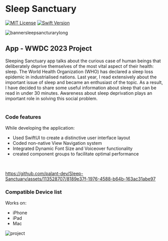 # Sleep Sanctuary
[![MIT License](https://img.shields.io/badge/license-MIT-blue.svg?style=for-the-badge)](https://github.com/palant-dev/Sleep-Sanctuary/blob/main/license)
[![Swift Version](https://img.shields.io/badge/Swift-5-brightgreen.svg?style=for-the-badge)](https://swift.org)

![bannersleepsancturarylong](https://github.com/palant-dev/Sleep-Sanctuary/assets/113528707/632e28e0-d35f-4d8b-a1f6-fc38a6f40c94)


## App - WWDC 2023 Project
Sleeping Sanctuary app talks about the curious case of human beings that deliberately deprive themselves of the most vital aspect of their health: sleep.
The World Health Organization (WHO) has declared a sleep loss epidemic in industrialised nations. Last year, I read extensively about the important issue of sleep and became an enthusiast of the topic. As a result, I have decided to share some useful information about sleep that can be read in under 30 minutes. Awareness about sleep deprivation plays an important role in solving this social problem. <br>
<br>


### Code features
While developing the application:
<ul>
<li>Used SwiftUI to create a distinctive user interface layout </li>
<li>Coded non-native View Navigation system</li>
<li>Integrated Dynamic Font Size and Voiceover functionality</li>
<li>created component groups to facilitate optimal performance</li>
</ul>
<br>

https://github.com/palant-dev/Sleep-Sanctuary/assets/113528707/8189e37f-1976-4588-b64b-163ac31abe97

### Compatible Device list
Works on:
<ul>
  <li>iPhone</li>
  <li>iPad</li>
  <li>Mac</li>
</ul>
<img src="https://github.com/palant-dev/Sleep-Sanctuary/assets/113528707/926e0265-4bcf-4e0f-96a7-135b6eda5918" alt="project">




